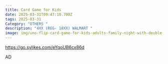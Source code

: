 ```yaml
---
title: Card Game for Kids
date: 2025-03-31T09:47:10.700Z
tags: 2025-03-31
Category: "OTHERS "
description: "4XX (REG- 18XX) WALMART "
image: img/uno-flip-card-game-for-kids-adults-family-night-with-double-sided-cards-light-dark_d1e65ec7-3ea2-4215-8a5d-dde7db500091.d503db7090d9a7d0edc1d8584b6f52f2.webp
---
```

<!--StartFragment-->

https://go.sylikes.com/eYqoUB6cx86d

<!--EndFragment--> AD
